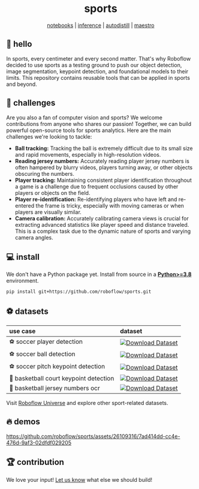 <div align="center">

  <h1>sports</h1>

[notebooks](https://github.com/roboflow/notebooks) | [inference](https://github.com/roboflow/inference) | [autodistill](https://github.com/autodistill/autodistill) | [maestro](https://github.com/roboflow/multimodal-maestro)

</div>

## 👋 hello

In sports, every centimeter and every second matter. That's why Roboflow decided to use sports as a testing ground to push our object detection, image segmentation, keypoint detection, and foundational models to their limits. This repository contains reusable tools that can be applied in sports and beyond.

## 🥵 challenges

Are you also a fan of computer vision and sports?  We welcome contributions from anyone who shares our passion! Together, we can build powerful open-source tools for sports analytics. Here are the main challenges we're looking to tackle:

- **Ball tracking:** Tracking the ball is extremely difficult due to its small size and rapid movements, especially in high-resolution videos.
- **Reading jersey numbers:** Accurately reading player jersey numbers is often hampered by blurry videos, players turning away, or other objects obscuring the numbers.
- **Player tracking:** Maintaining consistent player identification throughout a game is a challenge due to frequent occlusions caused by other players or objects on the field.
- **Player re-identification:** Re-identifying players who have left and re-entered the frame is tricky, especially with moving cameras or when players are visually similar.
- **Camera calibration:** Accurately calibrating camera views is crucial for extracting advanced statistics like player speed and distance traveled. This is a complex task due to the dynamic nature of sports and varying camera angles.

## 💻 install

We don't have a Python package yet. Install from source in a
[**Python>=3.8**](https://www.python.org/) environment.

```bash
pip install git+https://github.com/roboflow/sports.git
```

## ⚽ datasets

| use case                               | dataset                                                                                                                                                           |
|:---------------------------------------|:------------------------------------------------------------------------------------------------------------------------------------------------------------------|
| ⚽ soccer player detection              | [![Download Dataset](https://app.roboflow.com/images/download-dataset-badge.svg)](https://universe.roboflow.com/roboflow-jvuqo/football-players-detection-3zvbc)  |
| ⚽ soccer ball detection                | [![Download Dataset](https://app.roboflow.com/images/download-dataset-badge.svg)](https://universe.roboflow.com/roboflow-jvuqo/football-ball-detection-rejhg)     |
| ⚽ soccer pitch keypoint detection      | [![Download Dataset](https://app.roboflow.com/images/download-dataset-badge.svg)](https://universe.roboflow.com/roboflow-jvuqo/football-field-detection-f07vi)    |
| 🏀 basketball court keypoint detection | [![Download Dataset](https://app.roboflow.com/images/download-dataset-badge.svg)](https://universe.roboflow.com/roboflow-jvuqo/basketball-court-detection-2)      |
| 🏀 basketball jersey numbers ocr       | [![Download Dataset](https://app.roboflow.com/images/download-dataset-badge.svg)](https://universe.roboflow.com/roboflow-jvuqo/basketball-jersey-numbers-ocr)     |


Visit [Roboflow Universe](https://universe.roboflow.com/) and explore other sport-related datasets.

## 🔥 demos

https://github.com/roboflow/sports/assets/26109316/7ad414dd-cc4e-476d-9af3-02dfdf029205

## 🏆 contribution

We love your input! [Let us know](https://github.com/roboflow/sports/issues) what else we should build!
